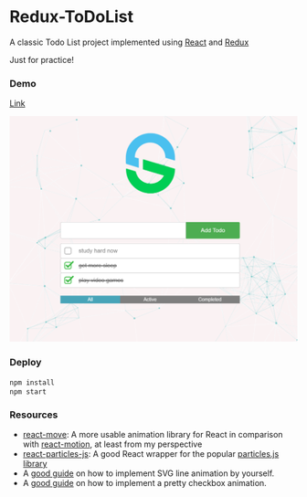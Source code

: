 # Redux-ToDoList
A classic Todo List project implemented using [React](https://github.com/facebook/react) and [Redux](https://github.com/reactjs/redux)

Just for practice!
### Demo
[Link](http://todos.strider.site/)

![image](https://github.com/Strider-Alex/github-images/blob/master/todos/todos.PNG)
### Deploy
```
npm install
npm start
```

### Resources

- [react-move](https://github.com/react-tools/react-move): A more usable animation library for React in comparison with [react-motion](https://github.com/chenglou/react-motion), at least from my perspective
- [react-particles-js](https://github.com/Wufe/react-particles-js): A good React wrapper for the popular [particles.js library](https://github.com/VincentGarreau/particles.js/)
- A [good guide](https://css-tricks.com/svg-line-animation-works/) on how to implement SVG line animation by yourself.
- A [good guide](https://codepen.io/theigmo87/pen/cwHyK) on how to implement a pretty checkbox animation.

